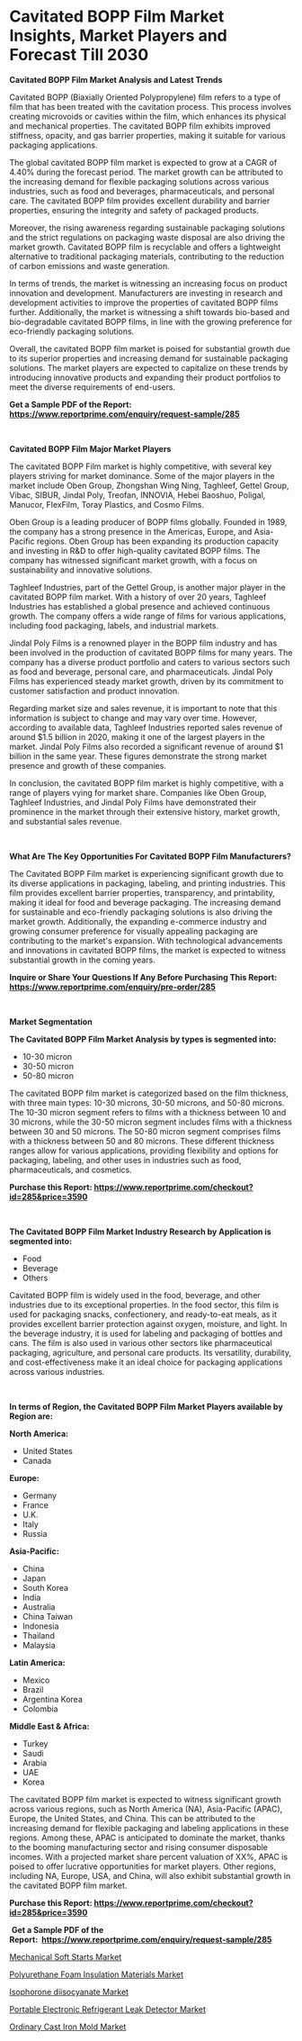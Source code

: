 <p><h1>Cavitated BOPP Film Market Insights, Market Players and Forecast Till 2030</h1></p><p><strong>Cavitated BOPP Film Market Analysis and Latest Trends</strong></p>
<p><p>Cavitated BOPP (Biaxially Oriented Polypropylene) film refers to a type of film that has been treated with the cavitation process. This process involves creating microvoids or cavities within the film, which enhances its physical and mechanical properties. The cavitated BOPP film exhibits improved stiffness, opacity, and gas barrier properties, making it suitable for various packaging applications.</p><p>The global cavitated BOPP film market is expected to grow at a CAGR of 4.40% during the forecast period. The market growth can be attributed to the increasing demand for flexible packaging solutions across various industries, such as food and beverages, pharmaceuticals, and personal care. The cavitated BOPP film provides excellent durability and barrier properties, ensuring the integrity and safety of packaged products.</p><p>Moreover, the rising awareness regarding sustainable packaging solutions and the strict regulations on packaging waste disposal are also driving the market growth. Cavitated BOPP film is recyclable and offers a lightweight alternative to traditional packaging materials, contributing to the reduction of carbon emissions and waste generation.</p><p>In terms of trends, the market is witnessing an increasing focus on product innovation and development. Manufacturers are investing in research and development activities to improve the properties of cavitated BOPP films further. Additionally, the market is witnessing a shift towards bio-based and bio-degradable cavitated BOPP films, in line with the growing preference for eco-friendly packaging solutions.</p><p>Overall, the cavitated BOPP film market is poised for substantial growth due to its superior properties and increasing demand for sustainable packaging solutions. The market players are expected to capitalize on these trends by introducing innovative products and expanding their product portfolios to meet the diverse requirements of end-users.</p></p>
<p><strong>Get a Sample PDF of the Report:&nbsp; <a href="https://www.reportprime.com/enquiry/request-sample/285">https://www.reportprime.com/enquiry/request-sample/285</a></strong></p>
<p>&nbsp;</p>
<p><strong>Cavitated BOPP Film Major Market Players</strong></p>
<p><p>The cavitated BOPP Film market is highly competitive, with several key players striving for market dominance. Some of the major players in the market include Oben Group, Zhongshan Wing Ning, Taghleef, Gettel Group, Vibac, SIBUR, Jindal Poly, Treofan, INNOVIA, Hebei Baoshuo, Poligal, Manucor, FlexFilm, Toray Plastics, and Cosmo Films.</p><p>Oben Group is a leading producer of BOPP films globally. Founded in 1989, the company has a strong presence in the Americas, Europe, and Asia-Pacific regions. Oben Group has been expanding its production capacity and investing in R&D to offer high-quality cavitated BOPP films. The company has witnessed significant market growth, with a focus on sustainability and innovative solutions.</p><p>Taghleef Industries, part of the Gettel Group, is another major player in the cavitated BOPP film market. With a history of over 20 years, Taghleef Industries has established a global presence and achieved continuous growth. The company offers a wide range of films for various applications, including food packaging, labels, and industrial markets.</p><p>Jindal Poly Films is a renowned player in the BOPP film industry and has been involved in the production of cavitated BOPP films for many years. The company has a diverse product portfolio and caters to various sectors such as food and beverage, personal care, and pharmaceuticals. Jindal Poly Films has experienced steady market growth, driven by its commitment to customer satisfaction and product innovation.</p><p>Regarding market size and sales revenue, it is important to note that this information is subject to change and may vary over time. However, according to available data, Taghleef Industries reported sales revenue of around $1.5 billion in 2020, making it one of the largest players in the market. Jindal Poly Films also recorded a significant revenue of around $1 billion in the same year. These figures demonstrate the strong market presence and growth of these companies.</p><p>In conclusion, the cavitated BOPP film market is highly competitive, with a range of players vying for market share. Companies like Oben Group, Taghleef Industries, and Jindal Poly Films have demonstrated their prominence in the market through their extensive history, market growth, and substantial sales revenue.</p></p>
<p>&nbsp;</p>
<p><strong>What Are The Key Opportunities For Cavitated BOPP Film Manufacturers?</strong></p>
<p><p>The Cavitated BOPP Film market is experiencing significant growth due to its diverse applications in packaging, labeling, and printing industries. This film provides excellent barrier properties, transparency, and printability, making it ideal for food and beverage packaging. The increasing demand for sustainable and eco-friendly packaging solutions is also driving the market growth. Additionally, the expanding e-commerce industry and growing consumer preference for visually appealing packaging are contributing to the market's expansion. With technological advancements and innovations in cavitated BOPP films, the market is expected to witness substantial growth in the coming years.</p></p>
<p><strong>Inquire or Share Your Questions If Any Before Purchasing This Report: <a href="https://www.reportprime.com/enquiry/pre-order/285">https://www.reportprime.com/enquiry/pre-order/285</a></strong></p>
<p>&nbsp;</p>
<p><strong>Market Segmentation</strong></p>
<p><strong>The Cavitated BOPP Film Market Analysis by types is segmented into:</strong></p>
<p><ul><li>10-30 micron</li><li>30-50 micron</li><li>50-80 micron</li></ul></p>
<p><p>The cavitated BOPP film market is categorized based on the film thickness, with three main types: 10-30 microns, 30-50 microns, and 50-80 microns. The 10-30 micron segment refers to films with a thickness between 10 and 30 microns, while the 30-50 micron segment includes films with a thickness between 30 and 50 microns. The 50-80 micron segment comprises films with a thickness between 50 and 80 microns. These different thickness ranges allow for various applications, providing flexibility and options for packaging, labeling, and other uses in industries such as food, pharmaceuticals, and cosmetics.</p></p>
<p><strong>Purchase this Report:&nbsp;<a href="https://www.reportprime.com/checkout?id=285&price=3590">https://www.reportprime.com/checkout?id=285&price=3590</a></strong></p>
<p>&nbsp;</p>
<p><strong>The Cavitated BOPP Film Market Industry Research by Application is segmented into:</strong></p>
<p><ul><li>Food</li><li>Beverage</li><li>Others</li></ul></p>
<p><p>Cavitated BOPP film is widely used in the food, beverage, and other industries due to its exceptional properties. In the food sector, this film is used for packaging snacks, confectionery, and ready-to-eat meals, as it provides excellent barrier protection against oxygen, moisture, and light. In the beverage industry, it is used for labeling and packaging of bottles and cans. The film is also used in various other sectors like pharmaceutical packaging, agriculture, and personal care products. Its versatility, durability, and cost-effectiveness make it an ideal choice for packaging applications across various industries.</p></p>
<p>&nbsp;</p>
<p><strong>In terms of Region, the Cavitated BOPP Film Market Players available by Region are:</strong></p>
<p>
    <p> <strong> North America: </strong>
        <ul>
            <li>United States</li>
            <li>Canada</li>
        </ul>
        </p> 
    <p> <strong> Europe: </strong>
        <ul>
            <li>Germany</li>
            <li>France</li>
            <li>U.K.</li>
            <li>Italy</li>
            <li>Russia</li>
        </ul>
        </p> 
    <p> <strong> Asia-Pacific: </strong>
        <ul>
            <li>China</li>
            <li>Japan</li>
            <li>South Korea</li>
            <li>India</li>
            <li>Australia</li>
            <li>China Taiwan</li>
            <li>Indonesia</li>
            <li>Thailand</li>
            <li>Malaysia</li>
        </ul>
        </p> 
    <p> <strong> Latin America: </strong>
        <ul>
            <li>Mexico</li>
            <li>Brazil</li>
            <li>Argentina Korea</li>
            <li>Colombia</li>
        </ul>
        </p> 
    <p> <strong> Middle East & Africa: </strong>
        <ul>
            <li>Turkey</li>
            <li>Saudi</li>
            <li>Arabia</li>
            <li>UAE</li>
            <li>Korea</li>
        </ul>
    </p>
    </p>
<p><p>The cavitated BOPP film market is expected to witness significant growth across various regions, such as North America (NA), Asia-Pacific (APAC), Europe, the United States, and China. This can be attributed to the increasing demand for flexible packaging and labeling applications in these regions. Among these, APAC is anticipated to dominate the market, thanks to the booming manufacturing sector and rising consumer disposable incomes. With a projected market share percent valuation of XX%, APAC is poised to offer lucrative opportunities for market players. Other regions, including NA, Europe, USA, and China, will also exhibit substantial growth in the cavitated BOPP film market.</p></p>
<p><strong>Purchase this Report: <a href="https://www.reportprime.com/checkout?id=285&price=3590">https://www.reportprime.com/checkout?id=285&price=3590</a></strong></p>
<p>&nbsp;<strong>Get a Sample PDF of the Report:&nbsp;&nbsp;<a href="https://www.reportprime.com/enquiry/request-sample/285">https://www.reportprime.com/enquiry/request-sample/285</a></strong></p>
<p><strong></strong></p>
<p><p><a href="https://medium.com/@kelsitorphy644/mechanical-soft-starts-market-size-cagr-trends-2024-2030-8b2f134709e4">Mechanical Soft Starts Market</a></p><p><a href="https://github.com/abbypearson7765/Market-Research-Report-List-1/blob/main/polyurethane-foam-insulation-materials-market.md">Polyurethane Foam Insulation Materials Market</a></p><p><a href="https://github.com/grishafomin4852/Market-Research-Report-List-1/blob/main/isophorone-diisocyanate-market.md">Isophorone diisocyanate Market</a></p><p><a href="https://medium.com/@jerrodhilll68/portable-electronic-refrigerant-leak-detector-market-size-reveals-the-best-marketing-channels-in-7335629a547f">Portable Electronic Refrigerant Leak Detector Market</a></p><p><a href="https://medium.com/@royalhoeger626/ordinary-cast-iron-mold-market-the-key-to-successful-business-strategy-forecast-till-2030-d6d5ede5401e">Ordinary Cast Iron Mold Market</a></p></p>